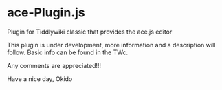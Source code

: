 # ace-Plugin.js
Plugin for Tiddlywiki classic that provides the ace.js editor

This plugin is under development, more information and a description will follow.
Basic info can be found in the TWc.

Any comments are appreciated!!!

Have a nice day, Okido
